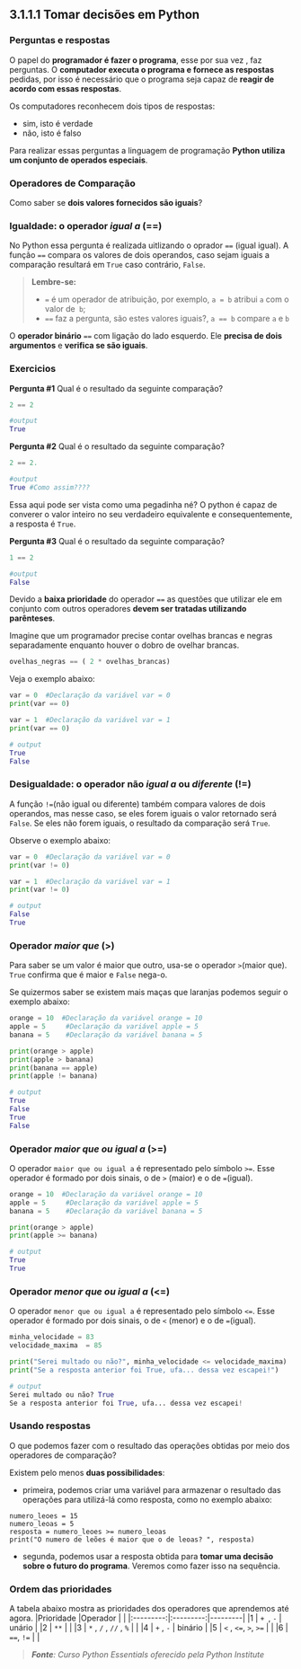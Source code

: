 ## 3.1.1.1 Tomar decisões em Python

### Perguntas e respostas

O papel do **programador é fazer o programa**, esse por sua vez , faz perguntas.
O **computador executa o programa e fornece as respostas** pedidas, por isso é necessário que o programa seja capaz de **reagir de acordo com essas respostas**.


Os computadores reconhecem dois tipos de respostas:
- sim, isto é verdade
- não, isto é falso

Para realizar essas perguntas a linguagem de programação **Python utiliza um conjunto de operados especiais**.

### Operadores de Comparação

Como saber se **dois valores fornecidos são iguais**? 

### Igualdade: o operador *igual a* (==)

No Python essa pergunta é realizada uitlizando o oprador ``==`` (igual igual).
A função ``==`` compara os valores de dois operandos, caso sejam iguais a comparação resultará em ``True`` caso contrário, ``False``.

>**Lembre-se:**
>
> - ``=`` é um operador de atribuição, por exemplo, ``a = b`` atribui ``a`` com o valor de`` b``;
> - ``==`` faz a pergunta, são estes valores iguais?, ``a == b`` compare ``a`` e ``b``

O **operador binário** ``==`` com ligação do lado esquerdo. Ele **precisa de dois argumentos** e **verifica se são iguais**.

### Exercicios

**Pergunta #1** Qual é o resultado da seguinte comparação?

```python
2 == 2

#output
True
```
**Pergunta #2** Qual é o resultado da seguinte comparação?

```python
2 == 2.

#output
True #Como assim????
```
Essa aqui pode ser vista como uma pegadinha né? O python é capaz de converer o valor inteiro no seu verdadeiro equivalente e consequentemente, a resposta é ``True``.


**Pergunta #3** Qual é o resultado da seguinte comparação?

```python
1 == 2

#output
False
```

Devido a **baixa prioridade** do operador ``==`` as questões que utilizar ele em conjunto com outros operadores **devem ser tratadas utilizando parênteses**. 

Imagine que um programador precise contar ovelhas brancas e negras separadamente enquanto houver o dobro de ovelhar brancas.

```python
ovelhas_negras == ( 2 * ovelhas_brancas)
```

Veja o exemplo abaixo:

```python
var = 0  #Declaração da variável var = 0
print(var == 0)

var = 1  #Declaração da variável var = 1
print(var == 0)

# output
True
False
```

### Desigualdade: o operador não *igual a* ou *diferente* (!=)

A função ``!=``(não igual ou diferente) também compara valores de dois operandos, mas nesse caso, se eles forem iguais o valor retornado será ``False``. Se eles não forem iguais, o resultado da comparação será ``True``.

Observe o exemplo abaixo:

```python
var = 0  #Declaração da variável var = 0
print(var != 0)

var = 1  #Declaração da variável var = 1
print(var != 0)

# output
False
True
```

### Operador *maior que* (>)

Para saber se um valor é maior que outro, usa-se o operador ``>``(maior que).
``True`` confirma que é maior e ``False`` nega-o.

Se quizermos saber se existem mais maças que laranjas podemos seguir o exemplo abaixo:

```python
orange = 10  #Declaração da variável orange = 10
apple = 5     #Declaração da variável apple = 5
banana = 5    #Declaração da variável banana = 5

print(orange > apple)
print(apple > banana)
print(banana == apple)
print(apple != banana)

# output
True
False
True
False
```

### Operador *maior que ou igual a* (>=)

O operador ``maior que ou igual a`` é representado pelo símbolo ``>=``. Esse operador é formado por dois sinais, o de ``>`` (maior) e o de ``=``(igual).

```python
orange = 10  #Declaração da variável orange = 10
apple = 5     #Declaração da variável apple = 5
banana = 5    #Declaração da variável banana = 5

print(orange > apple)
print(apple >= banana)

# output
True
True
```

### Operador *menor que ou igual a* (<=)

O operador ``menor que ou igual a`` é representado pelo símbolo ``<=``. Esse operador é formado por dois sinais, o de ``<`` (menor) e o de ``=``(igual).

```python
minha_velocidade = 83
velocidade_maxima  = 85

print("Serei multado ou não?", minha_velocidade <= velocidade_maxima)
print("Se a resposta anterior foi True, ufa... dessa vez escapei!")

# output
Serei multado ou não? True
Se a resposta anterior foi True, ufa... dessa vez escapei!
```

### Usando respostas

O que podemos fazer com o resultado das operações obtidas por meio dos operadores de comparação?

Existem pelo menos **duas possibilidades**:

- primeira, podemos criar uma variável para armazenar o resultado das operações para utilizá-lá como resposta, como no exemplo abaixo:
```pyton
numero_leoes = 15
numero_leoas = 5
resposta = numero_leoes >= numero_leoas
print("O numero de leões é maior que o de leoas? ", resposta)
```
- segunda, podemos usar a resposta obtida para **tomar uma decisão sobre o futuro do programa**. Veremos como fazer isso na sequência.


### Ordem das prioridades

A tabela abaixo mostra as prioridades dos operadores que aprendemos até agora.
|Prioridade  |Operador  |  |
|:---------:|:---------:|---------|
|1    |  ``+ ``, ``-``    |    unário     |
|2     | ``**``       |         |
|3     |   ``*`` , ``/`` , ``//`` , ``%``      |         |
|4    |    ``+`` , ``-``     |  binário       |
|5     |  ``<`` , ``<=``, ``>``, ``>=``       |         |
|6     |  ``==``, ``!=``      |         |




>***Fonte**: Curso Python Essentials oferecido pela Python Institute*